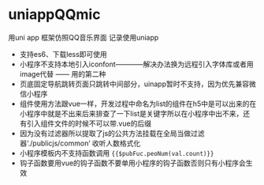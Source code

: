 # uniappQQmic
用uni app 框架仿照QQ音乐界面 记录使用uniapp
- 支持es6、下载less即可使用
- 小程序不支持本地引入iconfont————解决办法换为远程引入字体库或者用image代替 —— 用的第二种
- 页底固定导航跳转页面只跳转中间部分，uinapp暂时不支持，因为优先兼容微信小程序
- 组件使用方法跟vue一样，开发过程中命名为list的组件在h5中是可以出来的在小程序中就是不出来后来排查了一下list是关键字所以在小程序中出不来，还有引入组件文件的时候不可以带.vue的后缀
- 因为没有过滤器所以提取了js的公共方法挂载在全局当做过滤器‘./publicjs/common’ 收听人数格式化
- 小程序模板内不支持函数调用
	``` {{$pubFuc.peoNum(val.count)}} ```
- 钩子函数要用vue的钩子函数不要单用小程序的钩子函数否则只有小程序会生效
